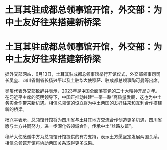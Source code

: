 # 土耳其驻成都总领事馆开馆，外交部：为中土友好往来搭建新桥梁

# 土耳其驻成都总领事馆开馆，外交部：为中土友好往来搭建新桥梁

据外交部网站，6月13日，土耳其驻成都总领事馆举行开馆仪式，外交部领事司司长吴玺、四川省副省长杨兴平以及土驻华大使穆萨、驻成都总领事陶可曼等出席。

吴玺代表外交部致辞并表示，2023年是中国全面落实党的二十大精神开局之年。在习近平主席的英明领导下，中国正推动共建“一带一路”高质量发展，这也为中土务实合作带来新机遇。相信总领馆的设立将为中土两国的友好往来和互利合作搭建新的桥梁。

杨兴平表示，总领馆开馆将为四川省与土耳其地方交流合作创造更多机遇，四川省愿与土方共同努力，进一步深化各领域合作，传承中土“丝路友谊”。

穆萨大使感谢中方为总领馆开馆提供的有力支持，表示土方愿坚定发展两国关系，相信总领馆开馆将协助两国关系取得更多成果。

